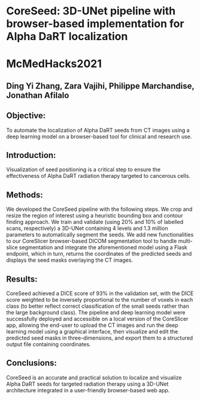 # CoreSeed: 3D-UNet pipeline with browser-based implementation for Alpha DaRT localization 
# McMedHacks2021
## Ding Yi Zhang, Zara Vajihi, Philippe Marchandise, Jonathan Afilalo 

## Objective:
To automate the localization of Alpha DaRT seeds from CT images using a deep learning model on a browser-based tool for clinical and research use. 
## Introduction: 
Visualization of seed positioning is a critical step to ensure the effectiveness of Alpha DaRT radiation therapy targeted to cancerous cells. 
## Methods: 
We developed the CoreSeed pipeline with the following steps. We crop and resize the region of interest using a heuristic bounding box and contour finding approach. We train and validate (using 20% and 10% of labelled scans, respectively) a 3D-UNet containing 4 levels and 1.3 million parameters to automatically segment the seeds. We add new functionalities to our CoreSlicer browser-based DICOM segmentation tool to handle multi-slice segmentation and integrate the aforementioned model using a Flask endpoint, which in turn, returns the coordinates of the predicted seeds and displays the seed masks overlaying the CT images. 
## Results: 
CoreSeed achieved a DICE score of 93% in the validation set, with the DICE score weighted to be inversely proportional to the number of voxels in each class (to better reflect correct classification of the small seeds rather than the large background class). The pipeline and deep learning model were successfully deployed and accessible on a local version of the CoreSlicer app, allowing the end-user to upload the CT images and run the deep learning model using a graphical interface, then visualize and edit the predicted seed masks in three-dimensions, and export them to a structured output file containing coordinates. 
## Conclusions: 
CoreSeed is an accurate and practical solution to localize and visualize Alpha DaRT seeds for targeted radiation therapy using a 3D-UNet architecture integrated in a user-friendly browser-based web app. 
